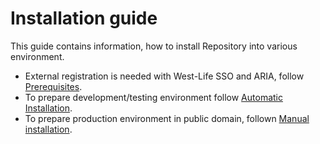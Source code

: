 # Installation guide

This guide  contains information, how to install Repository into various environment.
* External registration is needed with West-Life SSO and ARIA, follow [Prerequisites](prereauisites.md).  
* To prepare development/testing environment follow [Automatic Installation](automatic-installation.md).
* To prepare production environment in public domain, follown [Manual installation](manual-installation.md).
